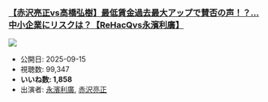 ### [【赤沢亮正vs高橋弘樹】最低賃金過去最大アップで賛否の声！？...中小企業にリスクは？【ReHacQvs永濱利廣】](https://www.youtube.com/watch?v=zpHmYCN7l_4)
[![](https://img.youtube.com/vi/zpHmYCN7l_4/sddefault.jpg)](https://www.youtube.com/watch?v=zpHmYCN7l_4)
-   公開日: 2025-09-15
-   視聴数: 99,347
-   **いいね数: 1,858**
-   出演者: [永濱利廣](/rehacq_fan/people/永濱利廣 "wikilink"), [赤沢亮正](/rehacq_fan/people/赤沢亮正 "wikilink")
